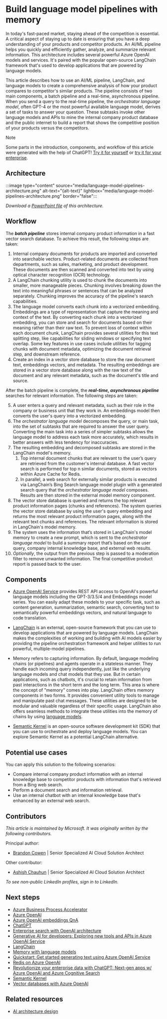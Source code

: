 # Build language model pipelines with memory

In today's fast-paced market, staying ahead of the competition is essential. A critical aspect of staying up to date is ensuring that you have a deep understanding of your products and competitor products. An AI/ML pipeline helps you quickly and efficiently gather, analyze, and summarize relevant information. This architecture includes several powerful Azure OpenAI models and services. It's paired with the popular open-source LangChain framework that's used to develop applications that are powered by language models.

This article describes how to use an AI/ML pipeline, LangChain, and language models to create a comprehensive analysis of how your product compares to competitor's similar products. The pipeline consists of two main components, a batch pipeline and a real-time, asynchronous pipeline. When you send a query to the real-time pipeline, the *orchestrator language model*, often GPT-4 or the most powerful available language model, derives a set of tasks to answer your question. These subtasks invoke other language models and APIs to mine the internal company product database and the public internet to build a report that shows the competitive position of your products versus the competitors.

> [!NOTE]
> Some parts in the introduction, components, and workflow of this article were generated with the help of ChatGPT! [Try it for yourself](https://chat.openai.com) or [try it for your enterprise](/azure/cognitive-services/openai/quickstart?pivots=programming-language-studio&tabs=command-line).

## Architecture

:::image type="content" source="media/language-model-pipelines-architecture.png" alt-text="{alt-text}" lightbox="media/language-model-pipelines-architecture.png" border="false":::

*Download a [PowerPoint file](https://arch-center.azureedge.net/language-model-pipelines-architecture.pptx) of this architecture.*

## Workflow

The ***batch pipeline*** stores internal company product information in a fast vector search database. To achieve this result, the following steps are taken:

1. Internal company documents for products are imported and converted into searchable vectors. Product-related documents are collected from departments, such as sales, marketing, and product development. These documents are then scanned and converted into text by using optical character recognition (OCR) technology.
1. A LangChain chunking utility is used to chunk the documents into smaller, more manageable pieces. Chunking involves breaking down the text into meaningful phrases or sentences that can be analyzed separately. Chunking improves the accuracy of the pipeline's search capabilities.
1. The language model converts each chunk into a vectorized embedding. Embeddings are a type of representation that capture the meaning and context of the text. By converting each chunk into a vectorized embedding, you can store and search for documents based on their meaning rather than their raw text. To prevent loss of context within each document chunk, LangChain provides several utilities for this text splitting step, like capabilities for sliding windows or specifying text overlap. Some key features in use cases include utilities for tagging chunks with document metadata, optimizing the document retrieval step, and downstream reference.
1. Create an index in a vector store database to store the raw document text, embeddings vectors, and metadata. The resulting embeddings are stored in a vector store database along with the raw text of the document and any relevant metadata, such as the document's title and source.

After the batch pipeline is complete, the ***real-time, asynchronous*** ***pipeline*** searches for relevant information. The following steps are taken:

5. A user enters a query and relevant metadata, such as their role in the company or business unit that they work in. An embeddings model then converts the user's query into a vectorized embedding.
6. The *orchestrator language model* decomposes the query, or main task, into the set of subtasks that are required to answer the user query. Converting the main task into a series of simpler subtasks allows the language model to address each task more accurately, which results in better answers with less tendency for inaccuracies.
7. The resulting embedding and decomposed subtasks are stored in the LangChain model's memory.
   1. Top internal document chunks that are relevant to the user’s query are retrieved from the customer's internal database. A fast vector search is performed for top n similar documents, stored as vectors within Azure Cache for Redis.
   1. In parallel, a web search for externally similar products is executed via LangChain’s Bing Search language model plugin with a generated search query that the *orchestrator language model* composes. Results are then stored in the external model memory component.
8. The vector store database is queried and returns the top relevant product information pages (chunks and references). The system queries the vector store database by using the user's query embedding and returns the most relevant product information pages, along with the relevant text chunks and references. The relevant information is stored in LangChain's model memory.
9. The system uses the information that’s stored in LangChain's model memory to create a new prompt, which is sent to the *orchestrator language model* to build a summary report that’s based on the user query, company internal knowledge base, and external web results.
10. *Optionally*, the output from the previous step is passed to a moderation filter to remove unwanted information. The final competitive product report is passed back to the user.

## Components

- [Azure OpenAI Service]() provides REST API access to OpenAI's powerful language models including the GPT-3/3.5/4 and Embeddings model series. You can easily adapt these models to your specific task, such as content generation, summarization, semantic search, converting text to semantically powerful embeddings vectors, and natural language to code translation.

- [LangChain]() is an external, open-source framework that you can use to develop applications that are powered by language models. LangChain makes the complexities of working and building with AI models easier by providing the pipeline orchestration framework and helper utilities to run powerful, multiple-model pipelines.

- Memory refers to capturing information. By default, language modeling chains (or pipelines) and agents operate in a stateless manner. They handle each incoming query independently, just like the underlying language models and chat models that they use. But in certain applications, such as chatbots, it's crucial to retain information from past interactions in the short term and the long term. This area is where the concept of "memory" comes into play. LangChain offers memory components in two forms. It provides convenient utility tools to manage and manipulate past chat messages. These utilities are designed to be modular and valuable regardless of their specific usage. LangChain also offers seamless methods to integrate these utilities into the memory of chains by using [language models](https://python.langchain.com/en/latest/modules/memory/how_to_guides.html).

- [Semantic Kernel](/semantic-kernel) is an open-source software development kit (SDK) that you can use to orchestrate and deploy language models. You can explore Semantic Kernel as a potential LangChain alternative.

## Potential use cases

You can apply this solution to the following scenarios:

- Compare internal company product information with an internal knowledge base to competitor products with information that's retrieved from a Bing web search.
- Perform a document search and information retrieval.
- Use an internal chatbot with an internal knowledge base that's enhanced by an external web search.

## Contributors

*This article is maintained by Microsoft. It was originally written by the following contributors.*

Principal author:

- [Brandon Cowen](https://www.linkedin.com/in/brandon-cowen-1658211b) | Senior Specialized AI Cloud Solution Architect

Other contributor:

- [Ashish Chauhun](https://www.linkedin.com/in/a69171115) | Senior Specialized AI Cloud Solution Architect

*To see non-public LinkedIn profiles, sign in to LinkedIn.*

## Next steps

- [Azure Business Process Accelerator](https://github.com/Azure/business-process-automation)
- [Azure OpenAI](/azure/cognitive-services/openai)
- [Azure OpenAI embeddings QnA](https://github.com/ruoccofabrizio/azure-open-ai-embeddings-qna)
- [ChatGPT](https://chat.openai.com)
- [Enterprise search with OpenAI architecture](https://github.com/MSUSAzureAccelerators/Knowledge-Mining-with-OpenAI)
- [Generative AI for developers: Exploring new tools and APIs in Azure OpenAI Service](https://techcommunity.microsoft.com/t5/ai-cognitive-services-blog/generative-ai-for-developers-exploring-new-tools-and-apis-in/ba-p/3817003)
- [LangChain](https://python.langchain.com/en/latest/index.html)
- [Memory with language models](https://python.langchain.com/en/latest/modules/memory/how_to_guides.html)
- [Quickstart: Get started generating text using Azure OpenAI Service](/azure/cognitive-services/openai/quickstart?pivots=programming-language-studio&tabs=command-line)
- [Redis on Azure OpenAI](https://github.com/openai/openai-cookbook/tree/main/examples/vector_databases/redis)
- [Revolutionize your enterprise data with ChatGPT: Next-gen apps w/ Azure OpenAI and Azure Cognitive Search](https://techcommunity.microsoft.com/t5/ai-applied-ai-blog/revolutionize-your-enterprise-data-with-chatgpt-next-gen-apps-w/ba-p/3762087)
- [Semantic Kernel](/semantic-kernel/overview)
- [Vector databases with Azure OpenAI](https://github.com/openai/openai-cookbook/tree/main/examples/vector_databases)

## Related resources

- [AI architecture design](/azure/architecture/data-guide/big-data/ai-overview)
